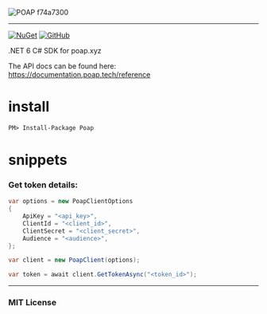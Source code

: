 
![POAP f74a7300](https://user-images.githubusercontent.com/3955285/206902603-88ef3166-122e-4453-aee0-fd9ea492955a.svg)


---
[![NuGet](https://img.shields.io/nuget/v/Poap)](https://www.nuget.org/packages/Poap/) 
[![GitHub](https://img.shields.io/github/license/ninjastacktech/poap-xyz-net)](https://github.com/ninjastacktech/poap-xyz-net/blob/master/LICENSE)

.NET 6 C# SDK for poap.xyz

The API docs can be found here: https://documentation.poap.tech/reference

# install
```xml
PM> Install-Package Poap
```
# snippets

### Get token details:
```C#
var options = new PoapClientOptions
{
    ApiKey = "<api_key>",
    ClientId = "<client_id>",
    ClientSecret = "<client_secret>",
    Audience = "<audience>",
};

var client = new PoapClient(options);

var token = await client.GetTokenAsync("<token_id>");

```


---

### MIT License


